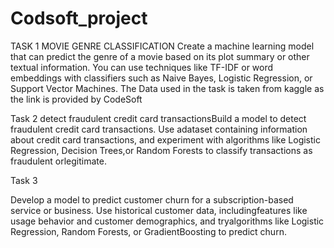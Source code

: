 # Codsoft_project
TASK 1
MOVIE GENRE CLASSIFICATION
Create a machine learning model that can predict the genre of a movie based on its plot summary or other textual information. You can use techniques like TF-IDF or word embeddings with classifiers such as Naive Bayes, Logistic Regression, or Support Vector Machines. The Data used in the task is taken from kaggle as the link is provided by CodeSoft



Task 2
detect fraudulent credit card transactionsBuild a model to detect fraudulent credit card transactions. Use adataset containing information about credit card transactions, and
experiment with algorithms like Logistic Regression, Decision Trees,or Random Forests to classify transactions as fraudulent orlegitimate.


Task 3

Develop a model to predict customer churn for a subscription-based service or business. Use historical customer data, includingfeatures like usage behavior and customer demographics, and tryalgorithms like Logistic Regression, Random Forests, or GradientBoosting to predict churn.

